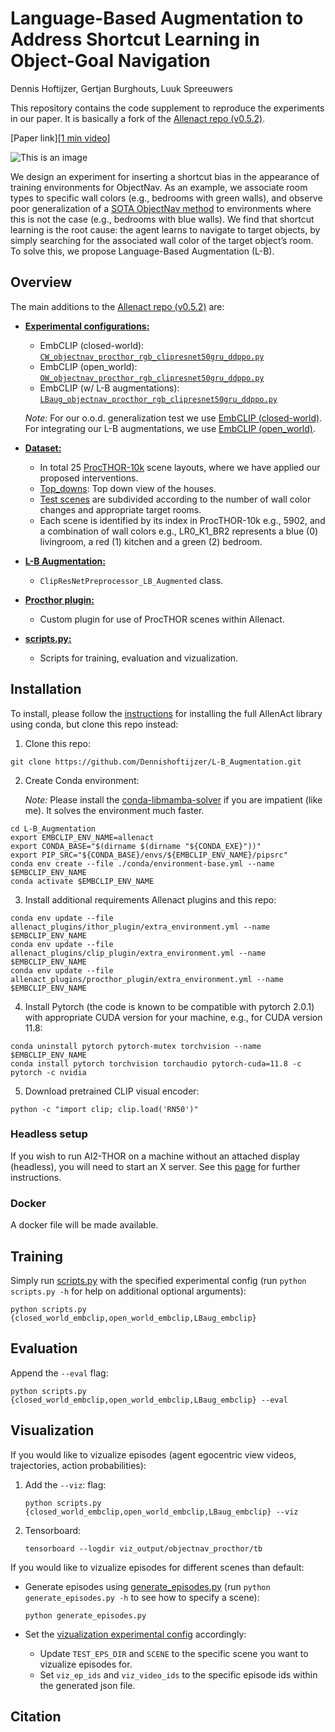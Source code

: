 # Language-Based Augmentation to Address Shortcut Learning in Object-Goal Navigation
Dennis Hoftijzer, Gertjan Burghouts, Luuk Spreeuwers

This repository contains the code supplement to reproduce the experiments in our paper. It is basically a fork of the [Allenact repo (v0.5.2)](https://github.com/allenai/allenact/tree/v0.5.2).


[Paper link][[1 min video](https://youtu.be/gTxGiogdhP4)]

![This is an image](https://github.com/Dennishoftijzer/L-B_Augmentation/blob/master/gifs/Language-Based%20Augmentation.gif)

We design an experiment for inserting a shortcut bias in the appearance of training environments for ObjectNav. As an example, we associate room types to specific wall colors (e.g., bedrooms with green walls), and observe poor generalization of a [SOTA ObjectNav method](https://github.com/allenai/embodied-clip) to environments where this is not the case (e.g., bedrooms with blue walls). We find that shortcut learning is the root cause: the agent learns to navigate to target objects, by simply searching for the associated wall color of the target object’s room. To solve this, we propose Language-Based Augmentation (L-B).

## Overview
The main additions to the [Allenact repo (v0.5.2)](https://github.com/allenai/allenact/tree/v0.5.2) are:
- **[Experimental configurations:](projects/objectnav_baselines/experiments/procthor)**
  - EmbCLIP (closed-world): [`CW_objectnav_procthor_rgb_clipresnet50gru_ddppo.py`](projects/objectnav_baselines/experiments/procthor/CW_objectnav_procthor_rgb_clipresnet50gru_ddppo.py)
  - EmbCLIP (open_world): [`OW_objectnav_procthor_rgb_clipresnet50gru_ddppo.py`](projects/objectnav_baselines/experiments/procthor/OW_objectnav_procthor_rgb_clipresnet50gru_ddppo.py)
  - EmbCLIP (w/ L-B augmentations): [`LBaug_objectnav_procthor_rgb_clipresnet50gru_ddppo.py`](projects/objectnav_baselines/experiments/procthor/LBaug_objectnav_procthor_rgb_clipresnet50gru_ddppo.py)
  
  _Note:_ For our o.o.d. generalization test we use [EmbCLIP (closed-world)](https://github.com/allenai/embodied-clip). For integrating our L-B augmentations, we use [EmbCLIP (open_world)](https://github.com/allenai/embodied-clip/tree/zeroshot-objectnav).

- **[Dataset:](datasets/ProcTHOR)**
  - In total 25 [ProcTHOR-10k](https://github.com/allenai/procthor-10k) scene layouts, where we have applied our proposed interventions.
  - [Top_downs](datasets/ProcTHOR/Top_downs): Top down view of the houses.
  - [Test scenes](datasets/ProcTHOR/Test) are subdivided according to the number of wall color changes and appropriate target rooms. 
  - Each scene is identified by its index in ProcTHOR-10k e.g., 5902, and a combination of wall colors e.g., LR0_K1_BR2 represents a blue (0) livingroom, a red (1) kitchen and a green (2) bedroom.
    
- **[L-B Augmentation:](allenact_plugins/clip_plugin/clip_preprocessors_openworld.py)**
  - `ClipResNetPreprocessor_LB_Augmented` class.

- **[Procthor plugin:](allenact_plugins/procthor_plugin)**
  - Custom plugin for use of ProcTHOR scenes within Allenact.

- **[scripts.py:](scripts.py)**
  - Scripts for training, evaluation and vizualization.  

## Installation
To install, please follow the [instructions](https://allenact.org/installation/installation-allenact/) for installing the full AllenAct library using conda, but clone this repo instead:

1. Clone this repo:
```
git clone https://github.com/Dennishoftijzer/L-B_Augmentation.git
```
2. Create Conda environment:

   _Note:_ Please install the [conda-libmamba-solver](https://www.anaconda.com/blog/a-faster-conda-for-a-growing-community) if you are impatient (like me). It solves the environment much faster.
```
cd L-B_Augmentation
export EMBCLIP_ENV_NAME=allenact
export CONDA_BASE="$(dirname $(dirname "${CONDA_EXE}"))"
export PIP_SRC="${CONDA_BASE}/envs/${EMBCLIP_ENV_NAME}/pipsrc"
conda env create --file ./conda/environment-base.yml --name $EMBCLIP_ENV_NAME
conda activate $EMBCLIP_ENV_NAME
```

3. Install additional requirements Allenact plugins and this repo:
```
conda env update --file allenact_plugins/ithor_plugin/extra_environment.yml --name $EMBCLIP_ENV_NAME
conda env update --file allenact_plugins/clip_plugin/extra_environment.yml --name $EMBCLIP_ENV_NAME
conda env update --file allenact_plugins/procthor_plugin/extra_environment.yml --name $EMBCLIP_ENV_NAME
``` 
4. Install Pytorch (the code is known to be compatible with pytorch 2.0.1) with appropriate CUDA version for your machine, e.g., for CUDA version 11.8:
```
conda uninstall pytorch pytorch-mutex torchvision --name $EMBCLIP_ENV_NAME
conda install pytorch torchvision torchaudio pytorch-cuda=11.8 -c pytorch -c nvidia
```
5. Download pretrained CLIP visual encoder:
```
python -c "import clip; clip.load('RN50')"
```

### Headless setup 
If you wish to run AI2-THOR on a machine without an attached display (headless), you will need to start an X server. See this [page](https://allenact.org/installation/installation-framework/) for further instructions. 

### Docker
A docker file will be made available.

## Training
Simply run [scripts.py](scripts.py) with the specified experimental config (run `python scripts.py -h` for help on additional optional arguments):
```
python scripts.py {closed_world_embclip,open_world_embclip,LBaug_embclip}
```
## Evaluation
Append the `--eval` flag:
```
python scripts.py {closed_world_embclip,open_world_embclip,LBaug_embclip} --eval
```

## Visualization
If you would like to vizualize episodes (agent egocentric view videos, trajectories, action probabilities): 
1. Add the `--viz`: flag:
    ```
    python scripts.py {closed_world_embclip,open_world_embclip,LBaug_embclip} --viz
    ```
2. Tensorboard:
    ```
    tensorboard --logdir viz_output/objectnav_procthor/tb
    ```
If you would like to vizualize episodes for different scenes than default:
- Generate episodes using [generate_episodes.py](generate_episodes.py) (run `python generate_episodes.py -h` to see how to specify a scene):
    ```
    python generate_episodes.py
    ```

- Set the [vizualization experimental config](projects/objectnav_baselines/experiments/procthor/viz_objectnav_procthor_rgb_clipresnet50gru_ddppo.py) accordingly:
    - Update `TEST_EPS_DIR` and `SCENE` to the specific scene you want to vizualize episodes for.
    - Set `viz_ep_ids` and `viz_video_ids` to the specific episode ids within the generated json file. 


## Citation

